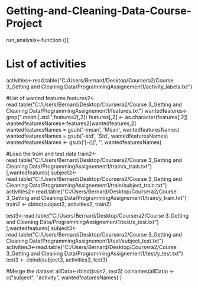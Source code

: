 # Getting-and-Cleaning-Data-Course-Project

run_analysis<-function (){
  # List of activities
  activities<-read.table("C:/Users/Bernard/Desktop/Coursera2/Course 3_Getting and Cleaning Data/ProgrammingAssignement1/activity_labels.txt")
  
  #List of wanted features
  features2<-read.table("C:/Users/Bernard/Desktop/Coursera2/Course 3_Getting and Cleaning Data/ProgrammingAssignement1/features.txt")
  wantedfeatures<-grep(".*mean.*|.*std.*",features2[,2])
  features[,2] <- as.character(features[,2])
  wantedfeaturesNames<-features2[wantedfeatures,2]
  wantedfeaturesNames = gsub('-mean', 'Mean', wantedfeaturesNames)
  wantedfeaturesNames = gsub('-std', 'Std', wantedfeaturesNames)
  wantedfeaturesNames <- gsub('[-()]', '', wantedfeaturesNames)
  
  #Load the train and test data
  train2<-read.table("C:/Users/Bernard/Desktop/Coursera2/Course 3_Getting and Cleaning Data/ProgrammingAssignement1/train/x_train.txt")[,wantedfeatures]
  subject2<-read.table("C:/Users/Bernard/Desktop/Coursera2/Course 3_Getting and Cleaning Data/ProgrammingAssignement1/train/subject_train.txt")
  activities2<-read.table("C:/Users/Bernard/Desktop/Coursera2/Course 3_Getting and Cleaning Data/ProgrammingAssignement1/train/y_train.txt")
  train2 <- cbind(subject2, activities2, train2)
  
  test3<-read.table("C:/Users/Bernard/Desktop/Coursera2/Course 3_Getting and Cleaning Data/ProgrammingAssignement1/test/x_test.txt")[,wantedfeatures]
  subject3<-read.table("C:/Users/Bernard/Desktop/Coursera2/Course 3_Getting and Cleaning Data/ProgrammingAssignement1/test/subject_test.txt")
  activities3<-read.table("C:/Users/Bernard/Desktop/Coursera2/Course 3_Getting and Cleaning Data/ProgrammingAssignement1/test/y_test.txt")
  test3 <- cbind(subject3, activities3, test3)
  
  #Merge the dataset
  allData<-rbind(train2, test3)
  colnames(allData) <- c("subject", "activity", wantedfeaturesNames)
}
